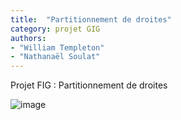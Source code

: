 ```yaml
---
title:  "Partitionnement de droites"
category: projet GIG
authors:
- "William Templeton"
- "Nathanaël Soulat"
---
```


Projet FIG : Partitionnement de droites

![image](https://user-images.githubusercontent.com/75546258/141136749-815f4440-a7a6-46ea-abd9-3dc462c15c71.png)
